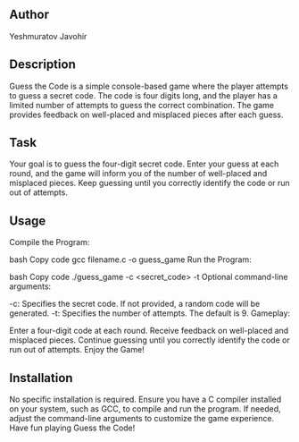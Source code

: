 ## Author
Yeshmuratov Javohir

## Description
Guess the Code is a simple console-based game where the player attempts to guess a secret code. The code is four digits long, and the player has a limited number of attempts to guess the correct combination. The game provides feedback on well-placed and misplaced pieces after each guess.

## Task
Your goal is to guess the four-digit secret code. Enter your guess at each round, and the game will inform you of the number of well-placed and misplaced pieces. Keep guessing until you correctly identify the code or run out of attempts.

## Usage
Compile the Program:

bash
Copy code
gcc filename.c -o guess_game
Run the Program:

bash
Copy code
./guess_game -c <secret_code> -t <attempts>
Optional command-line arguments:

-c: Specifies the secret code. If not provided, a random code will be generated.
-t: Specifies the number of attempts. The default is 9.
Gameplay:

Enter a four-digit code at each round.
Receive feedback on well-placed and misplaced pieces.
Continue guessing until you correctly identify the code or run out of attempts.
Enjoy the Game!

## Installation
No specific installation is required. Ensure you have a C compiler installed on your system, such as GCC, to compile and run the program. If needed, adjust the command-line arguments to customize the game experience. Have fun playing Guess the Code!
